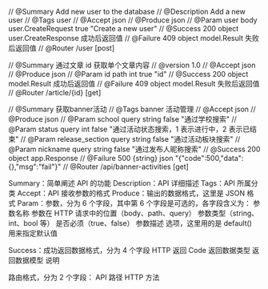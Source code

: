 // @Summary Add new user to the database
// @Description Add a new user
// @Tags user
// @Accept  json
// @Produce  json
// @Param user body user.CreateRequest true "Create a new user"
// @Success 200 object user.CreateResponse 成功后返回值
// @Failure 409 object model.Result 失败后返回值
// @Router /user [post]

// @Summary 通过文章 id 获取单个文章内容
// @version 1.0
// @Accept  json
// @Produce  json
// @Param id path int true "id"
// @Success 200 object model.Result 成功后返回值
// @Failure 409 object model.Result 失败后返回值
// @Router /article/{id} [get]

// @Summary 获取banner活动
// @Tags  banner 活动管理
// @Accept  json
// @Produce json
// @Param   school query string false "通过学校搜索"
// @Param   status query int false "通过活动状态搜索，1 表示进行中，2 表示已结束"
// @Param   release_section query string false "通过活动板块搜索"
// @Param   nickname query string false "通过发布人昵称搜索"
// @Success 200 object app.Response
// @Failure 500 {string} json  "{"code":500,"data":{},"msg":"fail"}"
// @Router /api/banner-activities [get]

Summary：简单阐述 API 的功能
Description：API 详细描述
Tags：API 所属分类
Accept：API 接收参数的格式
Produce：输出的数据格式，这里是 JSON 格式
Param：参数，分为 6 个字段，其中第 6 个字段是可选的，各字段含义为：
    参数名称
    参数在 HTTP 请求中的位置（body、path、query）
    参数类型（string、int、bool 等）
    是否必须（true、false）
    参数描述
    选项，这里用的是 default() 用来指定默认值

Success：成功返回数据格式，分为 4 个字段
    HTTP 返回 Code
    返回数据类型
    返回数据模型
    说明

路由格式，分为 2 个字段：
    API 路径
    HTTP 方法